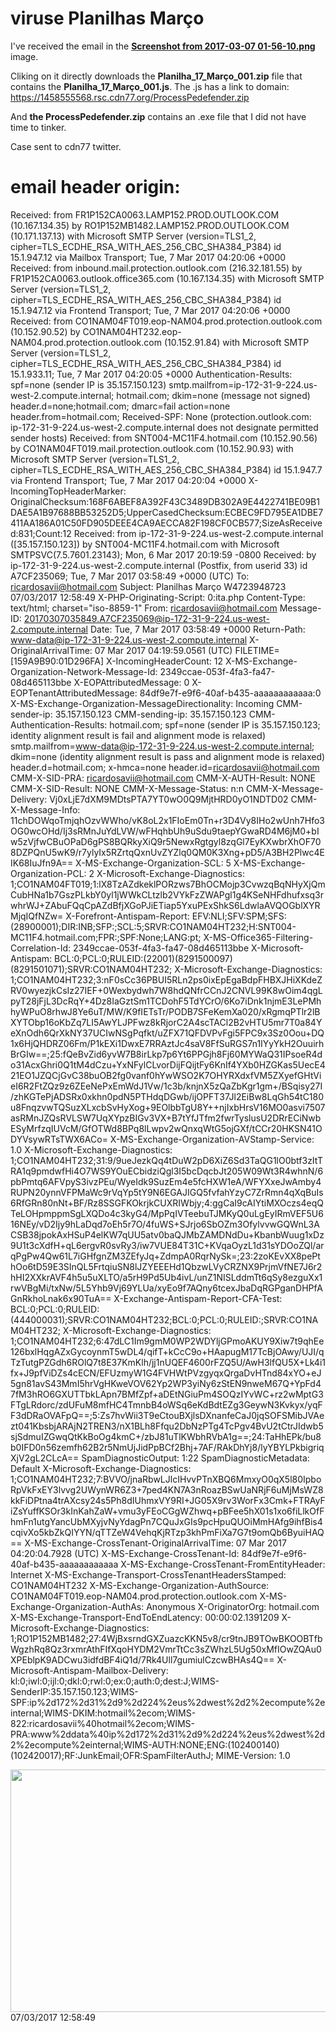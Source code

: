 # viruse Planilhas Março

I've received the email in the **[Screenshot from 2017-03-07 01-56-10.png](https://github.com/ricoms/viruses/blob/master/spam%20planilhas%20mar%C3%A7o%20(js%20virus)/Screenshot%20from%202017-03-07%2001-56-55.png)** image.

Cliking on it directly downloads the **Planilha_17_Março_001.zip** file that contains the **Planilha_17_Março_001.js**. The .js has a link to domain: https://1458555568.rsc.cdn77.org/ProcessPedefender.zip

And **the ProcessPedefender.zip** contains an .exe file that I did not have time to tinker.


Case sent to cdn77 twitter.

# email header origin:

Received: from FR1P152CA0063.LAMP152.PROD.OUTLOOK.COM (10.167.134.35) by
 RO1P152MB1482.LAMP152.PROD.OUTLOOK.COM (10.171.137.13) with Microsoft SMTP
 Server (version=TLS1_2, cipher=TLS_ECDHE_RSA_WITH_AES_256_CBC_SHA384_P384) id
 15.1.947.12 via Mailbox Transport; Tue, 7 Mar 2017 04:20:06 +0000
Received: from inbound.mail.protection.outlook.com (216.32.181.55) by
 FR1P152CA0063.outlook.office365.com (10.167.134.35) with Microsoft SMTP
 Server (version=TLS1_2, cipher=TLS_ECDHE_RSA_WITH_AES_256_CBC_SHA384_P384) id
 15.1.947.12 via Frontend Transport; Tue, 7 Mar 2017 04:20:06 +0000
Received: from CO1NAM04FT019.eop-NAM04.prod.protection.outlook.com
 (10.152.90.52) by CO1NAM04HT232.eop-NAM04.prod.protection.outlook.com
 (10.152.91.84) with Microsoft SMTP Server (version=TLS1_2,
 cipher=TLS_ECDHE_RSA_WITH_AES_256_CBC_SHA384_P384) id 15.1.933.11; Tue, 7 Mar
 2017 04:20:05 +0000
Authentication-Results: spf=none (sender IP is 35.157.150.123)
 smtp.mailfrom=ip-172-31-9-224.us-west-2.compute.internal; hotmail.com;
 dkim=none (message not signed) header.d=none;hotmail.com; dmarc=fail
 action=none header.from=hotmail.com;
Received-SPF: None (protection.outlook.com:
 ip-172-31-9-224.us-west-2.compute.internal does not designate permitted
 sender hosts)
Received: from SNT004-MC11F4.hotmail.com (10.152.90.56) by
 CO1NAM04FT019.mail.protection.outlook.com (10.152.90.93) with Microsoft SMTP
 Server (version=TLS1_2, cipher=TLS_ECDHE_RSA_WITH_AES_256_CBC_SHA384_P384) id
 15.1.947.7 via Frontend Transport; Tue, 7 Mar 2017 04:20:04 +0000
X-IncomingTopHeaderMarker: OriginalChecksum:168F6ABEF8A392F43C3489DB302A9E4422741BE09B1DAE5A1B97688BB53252D5;UpperCasedChecksum:ECBEC9FD795EA1DBE7411AA186A01C50FD905DEEE4CA9AECCA82F198CF0CB577;SizeAsReceived:831;Count:12
Received: from ip-172-31-9-224.us-west-2.compute.internal ([35.157.150.123]) by SNT004-MC11F4.hotmail.com with Microsoft SMTPSVC(7.5.7601.23143);
	 Mon, 6 Mar 2017 20:19:59 -0800
Received: by ip-172-31-9-224.us-west-2.compute.internal (Postfix, from userid 33)
	id A7CF235069; Tue,  7 Mar 2017 03:58:49 +0000 (UTC)
To: <ricardosavii@hotmail.com>
Subject: Planilhas Março W4723948723      07/03/2017 12:58:49
X-PHP-Originating-Script: 0:ita.php
Content-Type: text/html; charset="iso-8859-1"
From: <ricardosavii@hotmail.com>
Message-ID: <20170307035849.A7CF235069@ip-172-31-9-224.us-west-2.compute.internal>
Date: Tue, 7 Mar 2017 03:58:49 +0000
Return-Path: www-data@ip-172-31-9-224.us-west-2.compute.internal
X-OriginalArrivalTime: 07 Mar 2017 04:19:59.0561 (UTC) FILETIME=[159A9B90:01D296FA]
X-IncomingHeaderCount: 12
X-MS-Exchange-Organization-Network-Message-Id: 2349ccae-053f-4fa3-fa47-08d465113bbe
X-EOPAttributedMessage: 0
X-EOPTenantAttributedMessage: 84df9e7f-e9f6-40af-b435-aaaaaaaaaaaa:0
X-MS-Exchange-Organization-MessageDirectionality: Incoming
CMM-sender-ip: 35.157.150.123
CMM-sending-ip: 35.157.150.123
CMM-Authentication-Results: hotmail.com; spf=none (sender IP is
 35.157.150.123; identity alignment result is fail and alignment mode is
 relaxed) smtp.mailfrom=www-data@ip-172-31-9-224.us-west-2.compute.internal;
 dkim=none (identity alignment result is pass and alignment mode is relaxed)
 header.d=hotmail.com; x-hmca=none header.id=ricardosavii@hotmail.com
CMM-X-SID-PRA: ricardosavii@hotmail.com
CMM-X-AUTH-Result: NONE
CMM-X-SID-Result: NONE
CMM-X-Message-Status: n:n
CMM-X-Message-Delivery: Vj0xLjE7dXM9MDtsPTA7YT0wO0Q9MjtHRD0yO1NDTD02
CMM-X-Message-Info: 11chDOWqoTmjqhOzvWWho/vK8oL2x1FIoEm0Tn+r3D4Vy8IHo2wUnh7Hfo3OG0wcOHd/Ij3sRMnJuYdLVW/wFHqhbUh9uSdu9taepYGwaRD4M6jM0+bIw5zVjfwCBuOPaD6gPS8BQRkyXiQ9r5NewxRgtgyl8zqGl7EyKXwbrXhOF708DZPQnU5wK9/r7ylyIx5RZrtqQxnUvZYZlq0QM0K3Xng+pD5/A3BH2Plwc4EIK68IuJfn9A==
X-MS-Exchange-Organization-SCL: 5
X-MS-Exchange-Organization-PCL: 2
X-Microsoft-Exchange-Diagnostics: 1;CO1NAM04FT019;1:lX8TzAZdkeklPORzws7BhOCMojp3CvwzqBqNHyXjQmCubHNa1b7GszPLkbY0yl1jWWkCLtzlb2VYkFzZWAPgl1g4KSeNHFdhufxsq3rwhrWJ+ZAbuFQqCpAZdBfjXGoPJiETiap5YxuPExShkS6LdwlaAVQOGblXYRMjqIQfNZw=
X-Forefront-Antispam-Report: EFV:NLI;SFV:SPM;SFS:(28900001);DIR:INB;SFP:;SCL:5;SRVR:CO1NAM04HT232;H:SNT004-MC11F4.hotmail.com;FPR:;SPF:None;LANG:pt;
X-MS-Office365-Filtering-Correlation-Id: 2349ccae-053f-4fa3-fa47-08d465113bbe
X-Microsoft-Antispam: BCL:0;PCL:0;RULEID:(22001)(8291500097)(8291501071);SRVR:CO1NAM04HT232;
X-Microsoft-Exchange-Diagnostics: 1;CO1NAM04HT232;3:nF0sCc36PBUI5RLn2ps0ixEpEgaBdpFHBXJHiXKdeZRV0wyezjkCsIz27IEF+0Wexbydwh7W8hdQNfrCCnJ2CNVL99K8wOim4qgLpyT28jFjL3DcRqY+4Dz8IaGztSm1TCDohF5TdYCrO/6Ko7iDnk1njmE3LePMhhyWPuO8rhwJ8Ye6uT/MW/K9fIETsTr/PODB7SFeKemXa020/xRgmqPTlr2lBXYTObp16oKbZq7LI5AwYLJPFwz8kRjorC2A4scTACl2B2vHTU5mr7T0a84YeXnOdh6QrXkNY37UCIwNSgPqfkt/uZFX71QFDVPvFgi5FPC9x3Sz0Oou+DQ1x6HjQHDRZ06Fm/P1kEXi1DwxE7RRAztJc4saV8FfSuRGS7n1IYyYkH2OuuirhBrGIw==;25:fQeBvZid6yvW7B8irLkp7p6Yt6PPGjh8Fj60MYWaQ31IPsoeR4do31AcxGhri0Q1tM4dCzu+YxNFylCLvorDijFQijtFy6KnIf4YXb0HZGKas5UecE421EO1JZQCjGvC38buOB2fg0vanf0hYwWSO2K7OHYRXdxfVM5ZXyefGHtVieI6R2FtZQz9z6ZEeNePxEmWdJ1Vw/1c3b/knjnX5zQaZbKgr1gm+/BSqisy27I/zhKGTePjADSRx0xkhn0pdN5PTHdqDGwb/ijOPFT37Jl2EiBw8LqGh54tC180u8FnqzvwTQSuzXLxcbSvHyXog+9EOlbbTgU8Y++njIxbHrsV16MO0asvi7507asRMnJZQsRVLSW7UqXYpzBIGv3VX+B7tYfJTfm2fwrTyslusU2DRrECiNwbESyMrfzqIUVcM/GfOTWd8BPq8lLwpv2wQnxqWtG5ojGXf/tCCr20HKSN41ODYVsywRTsTWX6ACo=
X-MS-Exchange-Organization-AVStamp-Service: 1.0
X-Microsoft-Exchange-Diagnostics: 1;CO1NAM04HT232;31:9/9ueJezkQq4tDuW2pD6XiZ6Sd3TaQG1lO0btf3zItTRA1q9pmdwfHi4O7WS9YOuECbidziQgl3I5bcDqcbJt205W09Wt3R4whnN/6pbPmtq6AFVpyS3ivzPEu/WyeIdk9SuzEm4e5fcHXW1eA/WFYXxeJwAmby4RUPN20ynnVFPMaWc9rVqYp5tY9N6EGAJIGQ5fvfahYzyC7ZrRmn4qXqBuIs6RfGRn80nNt+BF/Rz8SSGFKOkrjkCUXRIWbjy;4:ggCaI9cAIYtiMXOczs4eqQTeLOHpmppmSgLXQDo4c3kyG4/MpPqIVTeebuTJMKyQ0uLgEyIRmVEF5U616NEy/vD2Ijy9hLaDqd7oEh5r7O/4fuWS+SJrjo6SbOZm3OfylvvwGQWnL3ACSB38jpokAxHSuP4elKW7qUU5atv0baQJMbZAMDNdDu+KbanbWuug1xDz9U1t3cXdfH+qL6ergvR0svRy3/iw7VUE84T31C+KVqaOyzL1d31sYDOoZQl/arqPgPw4Qw61L7iGHfgnZM3ZEfyJq+ZdmpA0RqrNySk=;23:2zoKEvXX8pePthOo6tD59E3SInQL5FrtqiuSN8lJZYEEEHd1QbzwLVyCRZNX9PrjmVfNE7J6r2hHI2XXkrAVF4h5u5uXLTO/a5rH9Pd5Ub4ivL/unZ1NISLddmTt6qSy8ezguXx1rwVBgMi/txNw/5L5Yhb9Vj69YLUa/xyEo9f7AQny6tcexJbaDqRGPganDHPfAGnRkhoLnak6x90TuA==
X-Exchange-Antispam-Report-CFA-Test: BCL:0;PCL:0;RULEID:(444000031);SRVR:CO1NAM04HT232;BCL:0;PCL:0;RULEID:;SRVR:CO1NAM04HT232;
X-Microsoft-Exchange-Diagnostics: 1;CO1NAM04HT232;6:47dLC1Im9gmM0WP2WDYljGPmoAKUY9Xiw7t9qhEe126bxlHqgAZxGycoynmT5wDL4/qifT+kCcC9o+HAapugM17TcBjOAwy/UJI/qTzTutgPZGdh6ROlQ7t8E37KmKlh/jj1nUQEF4600rFZQ5U/AwH3lfQU5X+Lk4i1fx+J9pfViDZs4cECN/EFUzmyW1G4FVHWtPVzgyqxQrgaDvHTnd84xYO+eJ5gn81avS43MmI5hrVgHKweVOV62Yp2WP3yiNy6zStEN9nweM67Q+YpFd47fM3hRO6GXUTTbkLApn7BMfZpf+aDEtNGiuPm4SOQzIYvWC+rz2wMptG3FTgLRdorc/zdUFuM8mfHC4TmnbB4oWSq6eKdBdtEZg3GeywN3Kvkyx/yqFF3dDRaOVAFpQ==;5:Zs7hvWii3T9eCtouBXjlsDXnanfeCaJ0jqSOFSMibJVAezt041KbsbjARAjN2TREN3/nX1BLh8Ffqu2DbNzPTg4TcPgv4BvU2tCtrJIdwb5sjSdmuIZGwqQtKkBoOg4kmC+/zbJ81uTlKWbhRVbA1g==;24:TaHhEPk/bu8b0IFD0n56zemfh62B2r5NmUjJidPpBCf2Bhj+7AF/RAkDhYj8/lyYBYLPkbigriqXjV2gL2CLcA==
SpamDiagnosticOutput: 1:22
SpamDiagnosticMetadata: Default
X-Microsoft-Exchange-Diagnostics: 1;CO1NAM04HT232;7:BVVO/jnaRbwLJlcIHvvPTnXBQ6MmxyO0qX5l80IpboRpVkFxEY3lvvg2UWynWR6Z3+7ped4KN7A3nRoazBSwUaNRjF6uMjMsWZ8kkFiDPtna4trAXcsy24s5Ph8dIUhmxVY9RI+JG05X9rv3WorFx3Cmk+FTRAyFiZsYuffKSOr3kInKahZaW+vmu3yFEoCGgWZhwq+pBFee5hX01s1xo6fiLlkOfFhmFn1utgYancUbMXyjvNyYdagPn7CQuJxGIs9pcHpuQUOiMmHAfg9ihfBis4cqivXo5kbZkQIYYN/qTTZeW4VehqKjRTzp3khPmFiXa7G7t9omQb6ByuiHAQ==
X-MS-Exchange-CrossTenant-OriginalArrivalTime: 07 Mar 2017 04:20:04.7928
 (UTC)
X-MS-Exchange-CrossTenant-Id: 84df9e7f-e9f6-40af-b435-aaaaaaaaaaaa
X-MS-Exchange-CrossTenant-FromEntityHeader: Internet
X-MS-Exchange-Transport-CrossTenantHeadersStamped: CO1NAM04HT232
X-MS-Exchange-Organization-AuthSource: CO1NAM04FT019.eop-NAM04.prod.protection.outlook.com
X-MS-Exchange-Organization-AuthAs: Anonymous
X-OriginatorOrg: hotmail.com
X-MS-Exchange-Transport-EndToEndLatency: 00:00:02.1391209
X-Microsoft-Exchange-Diagnostics:
	1;RO1P152MB1482;27:4WjBxsrndGXZuazcKKN5v8/cr9tnJB9TOwBKOOBTfbWgzhRq8Qz3rxmrAthFIfXqoHYDM2VmrTtCc3sZWhzL5Ug50xMfIOwZQAu0XPEblpK9ADCwu3idfdBF4iQ1d/7Rk4Ull7gumiulCzcwBHAs4Q==
X-Microsoft-Antispam-Mailbox-Delivery:
	kl:0;iwl:0;ijl:0;dkl:0;rwl:0;ex:0;auth:0;dest:J;WIMS-SenderIP:35.157.150.123;WIMS-SPF:ip%2d172%2d31%2d9%2d224%2eus%2dwest%2d2%2ecompute%2einternal;WIMS-DKIM:hotmail%2ecom;WIMS-822:ricardosavii%40hotmail%2ecom;WIMS-PRA:www%2ddata%40ip%2d172%2d31%2d9%2d224%2eus%2dwest%2d2%2ecompute%2einternal;WIMS-AUTH:NONE;ENG:(102400140)(102420017);RF:JunkEmail;OFR:SpamFilterAuthJ;
MIME-Version: 1.0

<meta http-equiv="Content-Type" content="text/html; charset=iso-8859-1"><title>Planilhas Web</title>
</head>

<body>
<a href="http://planilhas-brasil-core.com.br/novas"><img src="http://i.imgur.com/AXFRkLu.jpg" width="967" height="388"></a>
</body>
</html>
07/03/2017 12:58:49
